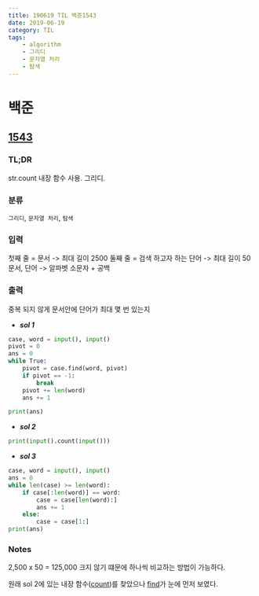 ```yaml
---
title: 190619 TIL 백준1543
date: 2019-06-19
category: TIL
tags:
    - algorithm
    - 그리디
    - 문자열 처리
    - 탐색
---
```


# 백준
## [1543](https://www.acmicpc.net/problem/1543)

### TL;DR

str.count 내장 함수 사용. 그리디.

### 분류
`그리디`, `문자열 처리`, `탐색`

### 입력
첫째 줄 = 문서 -> 최대 길이 2500
둘째 줄 = 검색 하고자 하는 단어 -> 최대 길이 50
문서, 단어 -> 알파벳 소문자 + 공백

### 출력
중복 되지 않게 문서안에 단어가 최대 몇 번 있는지

- ***sol 1***

```python
case, word = input(), input()
pivot = 0
ans = 0
while True:
    pivot = case.find(word, pivot)
    if pivot == -1:
        break
    pivot += len(word)
    ans += 1

print(ans)
```

- ***sol 2***

```python
print(input().count(input()))
```
- ***sol 3***

```python
case, word = input(), input()
ans = 0
while len(case) >= len(word):
    if case[:len(word)] == word:
        case = case[len(word):]
        ans += 1
    else:
        case = case[1:]
print(ans)
```

### Notes

2,500 x 50 = 125,000 크지 않기 떄문에 하나씩 비교하는 방법이 가능하다.

원래 sol 2에 있는 내장 함수([count](https://docs.python.org/3/library/stdtypes.html?highlight=find#str.count))를 찾았으나 [find](https://docs.python.org/3/library/stdtypes.html?highlight=find#str.find)가 눈에 먼저 보였다.